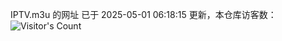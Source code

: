 IPTV.m3u 的网址 已于 2025-05-01 06:18:15 更新，本仓库访客数：![Visitor's Count](https://profile-counter.glitch.me/hero1898_tv/count.svg)
